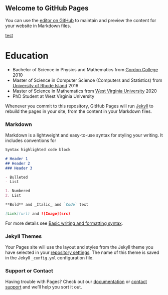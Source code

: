 ## Welcome to GitHub Pages

You can use the [editor on GitHub](https://github.com/NealBuxton/NealBuxton.github.io/edit/main/README.md) to maintain and preview the content for your website in Markdown files.

[test](./Readme2.html)
# Education
  - Bachelor of Science in Physics and Mathematics from [Gordon College](https://www.gordon.edu) 2010
  - Master of Science in Computer Science (Computers and Statistics) from [University of Rhode Island](https://www.uri.edu) 2016
  - Master of Science in Mathematics from [West Virginia University](http://www.wvu.edu) 2020
  - PhD Student at West Virginia University

Whenever you commit to this repository, GitHub Pages will run [Jekyll](https://jekyllrb.com/) to rebuild the pages in your site, from the content in your Markdown files.

### Markdown

Markdown is a lightweight and easy-to-use syntax for styling your writing. It includes conventions for

```markdown
Syntax highlighted code block

# Header 1
## Header 2
### Header 3

- Bulleted
- List

1. Numbered
2. List

**Bold** and _Italic_ and `Code` text

[Link](url) and ![Image](src)
```

For more details see [Basic writing and formatting syntax](https://docs.github.com/en/github/writing-on-github/getting-started-with-writing-and-formatting-on-github/basic-writing-and-formatting-syntax).

### Jekyll Themes

Your Pages site will use the layout and styles from the Jekyll theme you have selected in your [repository settings](https://github.com/NealBuxton/NealBuxton.github.io/settings/pages). The name of this theme is saved in the Jekyll `_config.yml` configuration file.

### Support or Contact

Having trouble with Pages? Check out our [documentation](https://docs.github.com/categories/github-pages-basics/) or [contact support](https://support.github.com/contact) and we’ll help you sort it out.
